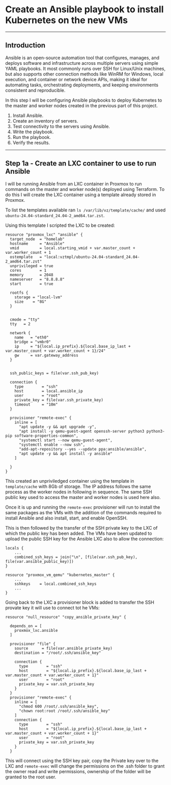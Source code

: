 # Create an Ansible playbook to install Kubernetes on the new VMs

---

## Introduction

Ansible is an open-source automation tool that configures, manages, and deploys software and infrastructure across multiple servers using simple YAML playbooks. It most commonly runs over SSH for Linux/Unix machines, but also supports other connection methods like WinRM for Windows, local execution, and container or network device APIs, making it ideal for automating tasks, orchestrating deployments, and keeping environments consistent and reproducible.

In this step I will be configuring Ansible playbooks to deploy Kubernetes to the master and worker nodes created in the previous part of this project.

1. Install Ansible.
2. Create an inventory of servers.
3. Test connectivity to the servers using Ansible.
4. Write the playbook.
5. Run the playbook.
6. Verify the results.

---

## Step 1a - Create an LXC container to use to run Ansible

I will be running Ansible from an LXC container in Proxmox to run commands on the master and worker node(s) deployed using Terraform. To do this I will create the LXC container using a template already stored in Proxmox.

To list the templates available  ran `ls /var/lib/vz/template/cache/` and used `ubuntu-24.04-standard_24.04-2_amd64.tar.zst`.

Using this template I scripted the LXC to be created:

```
resource "proxmox_lxc" "ansible" {
  target_node  = "homelab"
  hostname     = "Ansible"
  vmid         = local.starting_vmid + var.master_count + var.worker_count + 1
  ostemplate   = "local:vztmpl/ubuntu-24.04-standard_24.04-2_amd64.tar.zst"
  unprivileged = true
  cores        = 1
  memory       = 2048
  nameserver   = "8.8.8.8"
  start        = true

  rootfs {
    storage = "local-lvm"
    size    = "8G"
  }


  cmode = "tty"
  tty   = 2

  network {
    name   = "eth0"
    bridge = "vmbr0"
    ip     = "${local.ip_prefix}.${local.base_ip_last + var.master_count + var.worker_count + 1}/24"
    gw     = var.gateway_address
  }


  ssh_public_keys = file(var.ssh_pub_key)

  connection {
    type        = "ssh"
    host        = local.ansible_ip
    user        = "root"
    private_key = file(var.ssh_private_key)
    timeout     = "10m"
  }

  provisioner "remote-exec" {
    inline = [
      "apt update -y && apt upgrade -y",
      "apt install -y qemu-guest-agent openssh-server python3 python3-pip software-properties-common",
      "systemctl start --now qemu-guest-agent",
      "systemctl enable --now ssh",
      "add-apt-repository --yes --update ppa:ansible/ansible",
      "apt update -y && apt install -y ansible"
    ]

  }
}
```

This created an unpriviledged container using the template in `template/cache` with 8Gb of storage. The IP address follows the same process as the worker nodes in following in sequence. The same SSH public key used to access the master and worker nodes is used here also.

Once it is up and running the `remote-exec` provisioner will run to install the same packages as the VMs with the addition of the commands required to install Ansible and also install, start, and enable OpenSSH.

This is then followed by the transfer of the SSH private key to the LXC of which the public key has been added. The VMs have been updated to upload the public SSH key for the Ansible LXC also to allow the connection:

```
locals {
    ...
    combined_ssh_keys = join("\n", [file(var.ssh_pub_key), file(var.ansible_public_key)])
}

resource "proxmox_vm_qemu" "kubernetes_master" {
    ...
    sshkeys    = local.combined_ssh_keys
    ...
}
```

Going back to the LXC a provisioner block is added to transfer the SSH provate key it will use to connect tot he VMs:

```
resource "null_resource" "copy_ansible_private_key" {

  depends_on = [
    proxmox_lxc.ansible
  ]

  provisioner "file" {
    source      = file(var.ansible_private_key)
    destination = "/root/.ssh/ansible_key"

    connection {
      type        = "ssh"
      host        = "${local.ip_prefix}.${local.base_ip_last + var.master_count + var.worker_count + 1}"
      user        = "root"
      private_key = var.ssh_private_key
    }
  }
  provisioner "remote-exec" {
    inline = [
      "chmod 600 /root/.ssh/ansible_key",
      "chown root:root /root/.ssh/ansible_key"
    ]
    connection {
      type        = "ssh"
      host        = "${local.ip_prefix}.${local.base_ip_last + var.master_count + var.worker_count + 1}"
      user        = "root"
      private_key = var.ssh_private_key
    }
  }
```

This will connect using the SSH key pair, copy the Private key over to the LXC and `remote-exec` will change the permissions on the .ssh folder 
to grant the owner read and write permissions, ownership of the folder will be granted to the root user.

